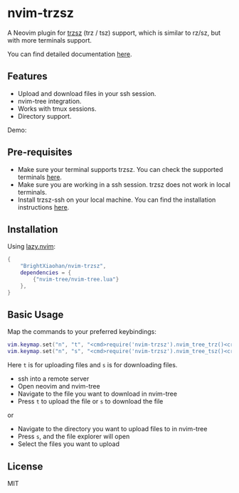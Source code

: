 # nvim-trzsz

A Neovim plugin for [trzsz](https://trzsz.github.io/) (trz / tsz) support, which is similar to rz/sz, but with more terminals support.

You can find detailed documentation [here](https://github.com/trzsz/trzsz#supported-terminals).

## Features
- Upload and download files in your ssh session.
- nvim-tree integration.
- Works with tmux sessions.
- Directory support.

Demo:


## Pre-requisites
- Make sure your terminal supports trzsz. You can check the supported terminals [here](https://github.com/trzsz/trzsz#supported-terminals).
- Make sure you are working in a ssh session. trzsz does not work in local terminals.
- Install trzsz-ssh on your local machine. You can find the installation instructions [here](https://github.com/trzsz/trzsz-ssh).

## Installation

Using [lazy.nvim](https://github.com/folke/lazy.nvim):
```lua
{
    "BrightXiaohan/nvim-trzsz",
    dependencies = {
        {"nvim-tree/nvim-tree.lua"}
    },
}
```

## Basic Usage
Map the commands to your preferred keybindings:
```lua
vim.keymap.set("n", "t", "<cmd>require('nvim-trzsz').nvim_tree_trz()<cr>", {noremap = true, silent = true})
vim.keymap.set("n", "s", "<cmd>require('nvim-trzsz').nvim_tree_tsz()<cr>", {noremap = true, silent = true})
```
Here `t` is for uploading files and `s` is for downloading files.

- ssh into a remote server
- Open neovim and nvim-tree
- Navigate to the file you want to download in nvim-tree
- Press `t` to upload the file or `s` to download the file

or 
- Navigate to the directory you want to upload files to in nvim-tree
- Press `s`, and the file explorer will open
- Select the files you want to upload

## License
MIT
